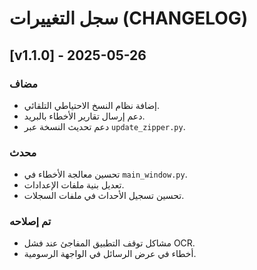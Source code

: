 ﻿# سجل التغييرات (CHANGELOG)

## [v1.1.0] - 2025-05-26
### مضاف
- إضافة نظام النسخ الاحتياطي التلقائي.
- دعم إرسال تقارير الأخطاء بالبريد.
- دعم تحديث النسخة عبر `update_zipper.py`.

### محدث
- تحسين معالجة الأخطاء في `main_window.py`.
- تعديل بنية ملفات الإعدادات.
- تحسين تسجيل الأحداث في ملفات السجلات.

### تم إصلاحه
- مشاكل توقف التطبيق المفاجئ عند فشل OCR.
- أخطاء في عرض الرسائل في الواجهة الرسومية.
